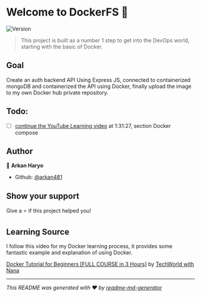 # Welcome to DockerFS 👋
![Version](https://img.shields.io/badge/version-1.0-blue.svg?cacheSeconds=2592000)

> This project is built as a number 1 step to get into the DevOps world, starting with the basic of Docker.

## Goal
Create an auth backend API Using Express JS, connected to containerized mongoDB and containerized the API using Docker, finally upload the image to my own Docker hub private repository.

## Todo:
- [ ] [continue the YouTube Learning video](https://www.youtube.com/watch?v=3c-iBn73dDE&t=1771s) at 1:31:27, section Docker compose

## Author

👤 **Arkan Haryo**

* Github: [@arkan481](https://github.com/arkan481)

## Show your support

Give a ⭐️ if this project helped you!

## Learning Source
I follow this video for my Docker learning process, it provides some fantastic example and explanation of using Docker.

[Docker Tutorial for Beginners [FULL COURSE in 3 Hours]](https://www.youtube.com/watch?v=3c-iBn73dDE&t=1771s) by [TechWorld with Nana](https://www.youtube.com/channel/UCdngmbVKX1Tgre699-XLlUA)

***
_This README was generated with ❤️ by [readme-md-generator](https://github.com/kefranabg/readme-md-generator)_